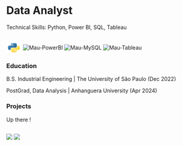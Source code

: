 # Data Analyst
Technical Skills: Python, Power BI, SQL, Tableau
<div style="display: inline_block"><br>
  <img align="center" alt="Mau-Python" height="30" width="40" src="https://raw.githubusercontent.com/devicons/devicon/master/icons/python/python-original.svg">
  <img align="center" alt="Mau-PowerBI" height="30" width="40" src="https://upload.wikimedia.org/wikipedia/commons/c/cf/New_Power_BI_Logo.svg">
  <img align="center" alt="Mau-MySQL" height="30" width="40" src="https://cdn.jsdelivr.net/gh/devicons/devicon/icons/mysql/mysql-original-wordmark.svg">
  <img align="center" alt="Mau-Tableau" height="30" width="40" src="https://analyticstraininghub.com/wp-content/uploads/2020/10/icon-tableau.png">
</div>

### Education
B.S. Industrial Engineering | The University of São Paulo (Dec 2022)

PostGrad, Data Analysis | Anhanguera University (Apr 2024)


### Projects
 Up there !


##
 
<div> 
  <a href = "mailto:17mau10@gmail.com"><img src="https://img.shields.io/badge/-Gmail-%23333?style=for-the-badge&logo=gmail&logoColor=white" target="_blank"></a>
  <a href="https://www.linkedin.com/in/maur%C3%ADcio-a-marques/" target="_blank"><img src="https://img.shields.io/badge/-LinkedIn-%230077B5?style=for-the-badge&logo=linkedin&logoColor=white" target="_blank"></a> 
  
</div>

